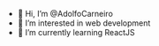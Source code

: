 - 👋 Hi, I’m @AdolfoCarneiro
- 👀 I’m interested in web development
- 🌱 I’m currently learning ReactJS


<!---
AdolfoCarneiro/AdolfoCarneiro is a ✨ special ✨ repository because its `README.md` (this file) appears on your GitHub profile.
You can click the Preview link to take a look at your changes.
--->

